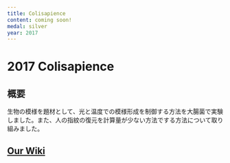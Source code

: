 ```yaml
---
title: Colisapience
content: coming soon!
medal: silver
year: 2017
---
```

# 2017 Colisapience

## 概要
生物の模様を題材として、光と温度での模様形成を制御する方法を大腸菌で実験しました。また、人の指紋の復元を計算量が少ない方法でする方法について取り組みました。

## [Our Wiki](https://2019.igem.org/Team:TokyoTech)